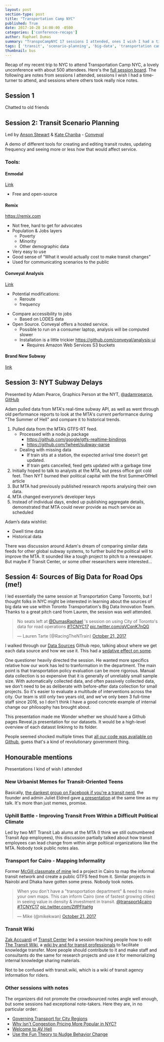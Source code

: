 ```yaml
---
layout: post
section-type: post
title: "Transportation Camp NYC"
published: True
date: 2017-10-28 14:00:00 -0500
categories: ['conference-recaps']
author: Raphael Dumas
summary: "TranspoCampNYC 17 sessions I attended, ones I wish I had a time-turner to attend, and ones where others took really nice notes"
tags: [ 'transit', 'scenario-planning', 'big-data', 'transportation camp']
thumbnail: bus
---
```


Recap of my recent trip to NYC to attend Transportation Camp NYC, a lovely unconference with about 500 attendees. Here's the [full session board](https://docs.google.com/spreadsheets/d/e/2PACX-1vTEKtPxGJKzL2go1h3s1AG1A0gDR2yCtA68AAiSWs_8gytc8CnhiMSYjShessGcP9Fc669EyM1f-mGG/pubhtml?gid=1321426310&single=true). The following are notes from sessions I attended, sessions I wish I had a time-turner to attend, and sessions where others took really nice notes.

## Session 1
Chatted to old friends

## Session 2: Transit Scenario Planning
Led by [Anson Stewart](https://twitter.com/ansoncfit) & [Kate Chanba](https://twitter.com/kchanba) - [Conveyal](https://conveyal.com)

A demo of different tools for creating and editing transit routes, updating frequency and seeing more or less how that would affect service.

### Tools:
#### Enmodal
[Link](https://app.enmodal.co)
 - Free and open-source
#### Remix
https://remix.com

- Not free, hard to get for advocates
- Population & Jobs layers
   * Poverty
   * Minority
   * Other demographic data
- Very easy to use
- Good sense of “What it would actually cost to make transit changes”
- Used for communicating scenarios to the public
#### Conveyal Analysis
[Link](https://www.conveyal.com/analysis)
 
 - Potential modifications:
    * Reroute
   * frequency
 * Compare accessibility to jobs
   * Based on LODES data
 * Open Source. Conveyal offers a hosted service.
   * Possible to run on a consumer laptop, analysis will be computed slower
   * Installation is a little trickier https://github.com/conveyal/analysis-ui
     - Requires Amazon Web Services S3 buckets
#### Brand New Subway
[link](http://jpwright.net/subway/)

## Session 3: NYT Subway Delays
Presented by Adam Pearce, Graphics Person at the NYT, [@adamrpearce](https://twitter.com/adamrpearce), [GitHub](https://github.com/1wheel)


Adam pulled data from MTA's real-time subway API, as well as went through old performance reports to look at the MTA's current performance during "The Summer of Hell" and compare it to historical trends.

1. Pulled data from the MTA’s GTFS-RT feed.
   - Processed with a node.js package
     * https://github.com/google/gtfs-realtime-bindings
     * https://github.com/1wheel/subway-parse
   - Dealing with missing data
     * If train sits at a station, the expected arrival time doesn’t get updated.
     * If train gets cancelled, feed gets updated with a garbage time
2. Initially hoped to talk to analysts at the MTA, but press office got cold feet. Then NYT burned their political capital with the first SummerOfHell article
3. But MTA had previously published research reports analysing their own data.
4. MTA changed everyone’s developer keys
5. Instead of individual days, ended up publishing aggregate details, demonstrated that MTA could never provide as much service as scheduled

Adam’s data wishlist:

 - Dwell time data
 - Historical data

There was discussion around Adam's dream of comparing similar data feeds for other global subway systems, to further build the political will to improve the MTA. It sounded like a tough project to pitch to a newspaper. But maybe if Transit Center, or some other researchers were interested...


## Session 4: Sources of Big Data for Road Ops (me!)
I led essentially the same session at Transportation Camp Toroonto, but I thought folks in NYC might be interested in learning about the sources of big data we use within Toronto Transportation's Big Data Innovation Team. Thanks to a great pitch card from Lauren, the session was well attended.

<blockquote class="twitter-tweet" data-lang="en"><p lang="en" dir="ltr">No seats left at <a href="https://twitter.com/DumasRaphael?ref_src=twsrc%5Etfw">@DumasRaphael</a> &#39;s session on using City of Toronto&#39;s data for road operations <a href="https://twitter.com/hashtag/TCNYC17?src=hash&amp;ref_src=twsrc%5Etfw">#TCNYC17</a> <a href="https://t.co/qVCqnK7nQG">pic.twitter.com/qVCqnK7nQG</a></p>&mdash; Lauren Tarte (@RacingTheNTrain) <a href="https://twitter.com/RacingTheNTrain/status/921832055931113479?ref_src=twsrc%5Etfw">October 21, 2017</a></blockquote>
<script async src="https://platform.twitter.com/widgets.js" charset="utf-8"></script>

I walked through our [Data Sources](https://github.com/cityoftoronto/bdit_data-sources) Github repo, talking about where we get each data source and how we use it. This had a [sedative effect on some](https://twitter.com/ThePlangineer/status/922240497783058433).

One questioner heavily directed the session. He wanted more specifics relative how our work has led to tranformation in the department. The main point is that transportation policy evaluation can be more rigorous. Manual data collection is so expensive that it is generally of unreliably small sample size. With automatically collected data, and often passively collected data, we don't need to be as deliberate with before-after data collection for small projects. So it's easier to evaluate a multitude of interventions across the city. Our team is still only two years old, and we've only been 3 full-time staff since 2016, so I don't think I have a good concrete example of internal change our philosophy has brought about.

This presentation made me Wonder whether we should have a Github pages Reveal.js presentation for our datasets. It would be a high-level overview of each datasst linkinng to its folder.

People seemed shocked multiple times that [all our code was available on Github](https://github.com/CityofToronto?utf8=%E2%9C%93&q=bdit&type=&language=), guess that's a kind of revolutionary government thing.

## Honourable mentions
Presentations I kind of wish I attended

### New Urbanist Memes for Transit-Oriented Teens
Basically, [the dankest group on Facebook if you're a transit nerd](https://www.facebook.com/groups/whatwouldjanejacobsdo/), the founder and admin Juliet Eldred gave [a presentation](https://docs.google.com/presentation/d/1EOS82aFnN1UPKQGST33Gfo5JKFV1Wt6-vZra2VMwM2o/edit#slide=id.p) at the same time as my talk. It's more than just memes, promise.

### Uphill Battle - Improving Transit From Within a Difficult Political Climate
Led by two MIT Transit Lab alums at the MTA (I think we still outnumbered Transit App employees), this discussion partially talked about how transit employees can lead change from within alrge poltiical organizations like the MTA. Nobody took public notes alas.

### Transport for Cairo - Mapping Informality
Former [McGill classmate of mine](https://twitter.com/transport4cairo) led a project in Cairo to map the informal transit network and create a public GTFS feed from it. Similar projects in Nairobi and Dhaka have gotten some press. Nobody took notes. 

<blockquote class="twitter-tweet" data-lang="en"><p lang="en" dir="ltr">When you don&#39;t have a &quot;transportation department&quot; &amp; need to make your own maps. This can inform Cairo (one of fastest growing cities) in seeing value in density &amp; investment in transit. <a href="https://twitter.com/transport4cairo?ref_src=twsrc%5Etfw">@transport4cairo</a> <a href="https://twitter.com/hashtag/TCNYC17?src=hash&amp;ref_src=twsrc%5Etfw">#TCNYC17</a> <a href="https://t.co/ZIfPFltaHg">pic.twitter.com/ZIfPFltaHg</a></p>&mdash; Mike (@mikekwan) <a href="https://twitter.com/mikekwan/status/921822885999796229?ref_src=twsrc%5Etfw">October 21, 2017</a></blockquote>
<script async src="https://platform.twitter.com/widgets.js" charset="utf-8"></script>

### Transit Wiki
[Zak Accuardi](https://twitter.com/zaccuardi) of [Transit Center](https://twitter.com/transitcenter) led a session teaching people how to edit [The Transit Wiki](https://www.transitwiki.org/TransitWiki/index.php/Main_Page), a [wiki by and for transit professionals](https://twitter.com/TransitWiki) to facilitate knowledge transfer. More people should contribute to it and make staff and consultants do the same for research projects and use it for memorializing internal knowledge sharing materials. 

Not to be confused with transit.wiki, which is a wiki of transit agency information for riders.

### Other sessions with notes
The organizers did not promote the crowdsourced notes angle well enough, but some sessions had exceptional note-takers. Here they are, in no particular order:

 - [Governing Transport for City Regions](https://docs.google.com/document/d/1t5haQkqjxzI9iVHsvfyuX9sg0rjQuxNcQSxBvwnZWEI/edit)
 - [Why Isn't Congestion Pricing More Popular in NYC?](https://docs.google.com/document/d/1I1GvsMzZusnaL1O84Sc4sSY1lFyA6aH6-XrUoK0B7f0/edit)
 - [Welcome to AV Hell](https://docs.google.com/document/d/1dXG3oWcmRKapyGtjDivwcFPNXohIinFyQ31VgL5m1lo/edit)
 - [Use the Fun Theory to Nudge Behavior Change](https://docs.google.com/document/d/1mQVwCentyHsQ58_-etgmMXxlhvd7dtMyTC-7SW6TrpU/edit#heading=h.ew067dnigcmf)

